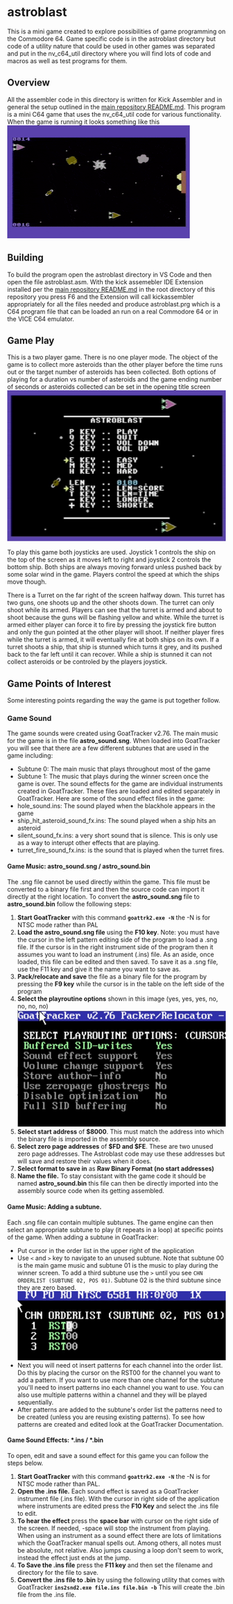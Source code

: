 # astroblast 
This is a mini game created to explore possibilities of game programming on the Commodore 64.  Game specific code is in the astroblast directory but code of a utility nature that could be used in other games was separated and put in the nv_c64_util directory where you will find lots of code and macros as well as test programs for them.

## Overview
All the assembler code in this directory is written for Kick Assembler and in general the setup outlined in the [main repository README.md](../README.md).
This program is a mini C64 game that uses the nv_c64_util code for various functionality.  When the game is running it looks something like this
![astroblast](images/astroblast_421.gif)

## Building
To build the program open the astroblast directory in VS Code and then open the file astroblast.asm.  With the kick assemebler IDE Extension installed per the [main repository README.md](../README.md) in the root directory of this repository you press F6 and the Extension will call kickassembler appropriately for all the files needed and produce astroblast.prg which is a C64 program file that can be loaded an run on a real Commodore 64 or in the VICE C64 emulator.

## Game Play
This is a two player game.  There is no one player mode.  The object of the game is to collect more asteroids than the other player before the time runs out or the target number of asteroids has been collected.  Both options of playing for a duration vs number of asteroids and the game ending number of seconds or asteroids collected can be set in the opening title screen
![Astroblast Title Screen](images/astroblast_title.jpg)

To play this game both joysticks are used.  Joystick 1 controls the ship on the top of the screen as it moves left to right and joystick 2 controls the bottom ship.  Both ships are always moving forward unless pushed back by some solar wind in the game.  Players control the speed at which the ships move though.  

There is a Turret on the far right of the screen halfway down.  This turret has two guns, one shoots up and the other shoots down.  The turret can only shoot while its armed.  Players can see that the turret is armed and about to shoot because the guns will be flashing yellow and white.  While the turret is armed either player can force it to fire by pressing the joystick fire button and only the gun pointed at the other player will shoot. If neither player fires while the turret is armed, it will eventually fire at both ships on its own.   If a turret shoots a ship, that ship is stunned which turns it grey, and its pushed back to the far left until it can recover.  While a ship is stunned it can not collect asteroids or be controled by the players joystick.

## Game Points of Interest
Some interesting points regarding the way the game is put together follow.
### Game Sound
The game sounds were created using GoatTracker v2.76.  The main music for the game is in the file **astro_sound.sng**. When loaded into GoatTracker you will see that there are a few different subtunes that are used in the game including: 
 - Subtune 0: The main music that plays throughout most of the game
 - Subtune 1: The music that plays during the winner screen once the game is over.
The sound effects for the game are individual instruments created in GoatTracker.  These files are loaded and edited separately in GoatTracker.  Here are some of the sound effect files in the game:
 - hole_sound.ins: The sound played when the blackhole appears in the game
 - ship_hit_asteroid_sound_fx.ins: The sound played when a ship hits an asteroid
 - silent_sound_fx.ins: a very short sound that is silence.  This is only use as a way to interupt other effects that are playing.
 - turret_fire_sound_fx.ins: is the sound that is played when the turret fires.

#### Game Music: astro_sound.sng / astro_sound.bin
The .sng file cannot be used directly within the game.  This file must be converted to a binary file first and then the source code can import it directly at the right location.  To convert the **astro_sound.sng** file to **astro_sound.bin** follow the following steps:
1. **Start GoatTracker** with this command **`goattrk2.exe -N`**  the -N is for NTSC mode rather than PAL
2. **Load the astro_sound.sng file** using the **F10 key**.  Note: you must have the cursor in the left pattern editing side of the program to load a .sng file.  If the cursor is in the right instrument side of the program then it assumes you want to load an instrument (.ins) file.  As an aside, once loaded, this file can be edited and then saved.  To save it as a .sng file, use the F11 key and give it the name you want to save as.
3. **Pack/relocate and save** the file as a binary file for the program by pressing the **F9 key** while the cursor is in the table on the left side of the program
4. **Select the playroutine options** shown in this image (yes, yes, yes, no, no, no, no) ![goattracker playroutine options](images/goattracker_playroutine_options.jpg)
5. **Select start address** of **$8000**.  This must match the address into which the binary file is imported in the assembly source.
6. **Select zero page addresses** of **$FD and $FE**.  These are two unused zero page addresses.  The Astroblast code may use these addresses but will save and restore their values when it does.
7. **Select format to save in** as **Raw Binary Format (no start addresses)**
8. **Name the file.** To stay consistant with the game code it should be named **astro_sound.bin**  this file can then be directly imported into the assembly source code when its getting assembled.

#### Game Music: Adding a subtune.
Each .sng file can contain multiple subtunes.  The game engine can then select an appropriate subtune to play (it repeats in a loop) at specific points of the game.  When adding a subtune in GoatTracker:
- Put cursor in the order list in the upper right of the application
- Use `<` and `>` key to navigate to an unused subtune.  Note that subtune 00 is the main game music and subtune 01 is the music to play during the winner screen.  To add a third subtune use the `>` until you see `CHN ORDERLIST (SUBTUNE 02, POS 01)`.  Subtune 02 is the third subtune since they are zero based. ![GoatTracker ORDERLIST](images/goattracker_orderlist.jpg)
- Next you will need ot insert patterns for each channel into the order list.  Do this by placing the cursor on the RST00 for the channel you want to add a pattern.  If you want to use more than one channel for the subtune you'll need to insert patterns ino each channel you want to use.  You can also use multiple patterns within a channel and they will be played sequentially.
- After patterns are added to the subtune's order list the patterns need to be created (unless you are reusing existing patterns).  To see how patterns are created and edited look at the GoatTracker Documentation.

#### Game Sound Effects: *.ins / *.bin
To open, edit and save a sound effect for this game you can follow the steps below.
1. **Start GoatTracker** with this command **`goattrk2.exe -N`**  the -N is for NTSC mode rather than PAL.
2. **Open the .ins file.**  Each sound effect is saved as a GoatTracker instrument file (.ins file).  With the cursor in right side of the application where instruments are edited press the **F10 Key** and select the .ins file to edit.
3. **To hear the effect** press the **space bar** with cursor on the right side of the screen.  If needed, <shift>-space will stop the instrument from playing.  When using an instrument as a sound effect there are lots of limitations which the GoatTracker manual spells out.  Among others, all notes must be absolute, not relative.  Also jumps causing a loop don't seem to work, instead the effect just ends at the jump.
4. **To Save the .ins file** press the **F11 key** and then set the filename and directory for the file to save.
5. **Convert the .ins file to .bin** by using the following utility that comes with GoatTracker **`ins2snd2.exe file.ins file.bin -b`** This will create the .bin file from the .ins file.

 
 
 
